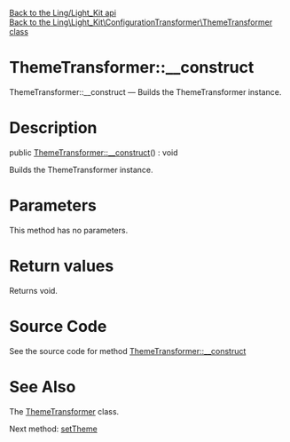 [Back to the Ling/Light_Kit api](https://github.com/lingtalfi/Light_Kit/blob/master/doc/api/Ling/Light_Kit.md)<br>
[Back to the Ling\Light_Kit\ConfigurationTransformer\ThemeTransformer class](https://github.com/lingtalfi/Light_Kit/blob/master/doc/api/Ling/Light_Kit/ConfigurationTransformer/ThemeTransformer.md)


ThemeTransformer::__construct
================



ThemeTransformer::__construct — Builds the ThemeTransformer instance.




Description
================


public [ThemeTransformer::__construct](https://github.com/lingtalfi/Light_Kit/blob/master/doc/api/Ling/Light_Kit/ConfigurationTransformer/ThemeTransformer/__construct.md)() : void




Builds the ThemeTransformer instance.




Parameters
================

This method has no parameters.


Return values
================

Returns void.








Source Code
===========
See the source code for method [ThemeTransformer::__construct](https://github.com/lingtalfi/Light_Kit/blob/master/ConfigurationTransformer/ThemeTransformer.php#L24-L27)


See Also
================

The [ThemeTransformer](https://github.com/lingtalfi/Light_Kit/blob/master/doc/api/Ling/Light_Kit/ConfigurationTransformer/ThemeTransformer.md) class.

Next method: [setTheme](https://github.com/lingtalfi/Light_Kit/blob/master/doc/api/Ling/Light_Kit/ConfigurationTransformer/ThemeTransformer/setTheme.md)<br>

